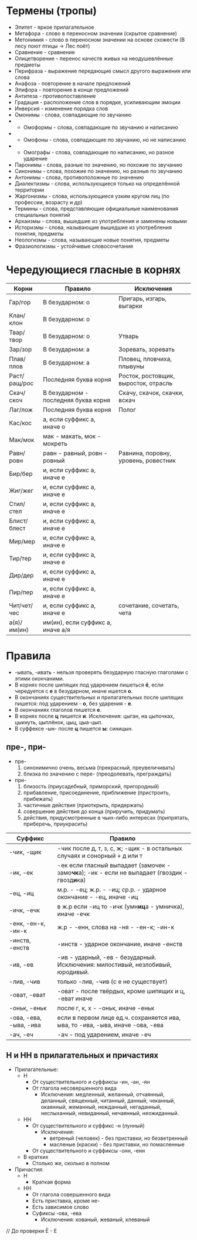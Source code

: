 # Термены (тропы)
* Эпитет - яркое прилагательное
* Метафора - слово в переносном значении (скрытое сравнение)
* Метонимия - слово в переносном значении на основе схожести (В лесу поют птицы -> Лес поёт)
* Сравнение - сравнение
* Олицетворение - перенос качеств живых на неодушевлённые предметы
* Перифраза - выражение передающие смысл другого выражения или слова
* Анафоза - повторение в начале предложений
* Эпифора - повторение в конце предложений
* Антитеза - противопоставление
* Градация - расположение слов в порядке, усиливающим эмоции
* Инверсия - изменение порядка слов
* Омонимы - слова, совпадающие по звучанию
* * Омоформы - слова, совпадающие по звучанию и написанию
* * Омофоны - слова, совпадающие по звучанию, но не написанию
* * Омографы - слова, совпадающие по написанию, но разное ударение
* Паронимы - слова, разные по значению, но похожие по звучанию
* Синонимы - слова, похожие по значению, но разные по звучанию
* Антонимы - слова, противоположные по значению
* Диалектизмы - слова, использующиеся только на определённой территории
* Жаргонизмы - слова, использующиеся узким кругом лиц (по профессии, возрасту и др)
* Термины - слова, представляющие официальные наименования специальных понятий
* Архаизмы - слова, вышедшие из употребления и заменены новыми
* Историзмы - слова, называющие вышедшие из употребления понятия, предметы
* Неологизмы - слова, называющие новые понятия, предметы
* Фразиологизмы - устойчивые словосочетания
# Чередующиеся гласные в корнях

Корни | Правило | Исключения
------|---------|------------
Гар/гор   | В безударном: о | Пригарь, изгарь, выгарки
Клан/клон | В безударном: о |
Твар/твор | В безударном: о | Утварь
Зар/зор | В безударном: а | Зоревать, зоревать
Плав/плов | В безударном: а | Пловец, пловчиха, плывуны
Раст/ращ/рос | Последняя буква корня | Росток, ростовщик, выросток, отрасль
Скач/скоч | В безударном - последняя буква корня | Скачу, скачок, скачки, вскач
Лаг/лож | Последняя буква корня | Полог
Кас/кос | а, если суффикс а, иначе о |
Мак/мок | мак - макать, мок - мокреть |
Равн/ровн | равн - равный, ровн - ровный | Равнина, поровну, уровень, ровестник
Бир/бер | и, если суффикс а, иначе е |
Жиг/жег | и, если суффикс а, иначе е |
Стил/стел | и, если суффикс а, иначе е |
Блист/блест | и, если суффикс а, иначе е |
Мир/мер | и, если суффикс а, иначе е |
Тир/тер | и, если суффикс а, иначе е |
Дир/дер | и, если суффикс а, иначе е |
Пир/пер | и, если суффикс а, иначе е |
Чит/чет/чес | и, если суффикс а, иначе е | сочетание, сочетать, чета
а(я)/им(ин) | им(ин), если суффикс а, иначе а/я |

# Правила
* -ывать, -ивать - нельзя проверять безударную гласную глаголами с этими окончаними.
* В корнях после шипящих под ударением пишеться **ё**, если чередуется с **е** в безударном, иначе ишется **о**.
* В окончаниях существительных и прилагательных после шипящих пишется: под ударением - **о**, без ударения - **е**.
* В окончаниях глаголов пишется **е**.
* В корнях после **ц** пишется **и**. Исключения: цыган, на цыпочках, цыкнуть, цыплёнок, цыц, цыа-цып.
* В суффексе -ын- после **ц** пишется **ы**: синицын.
## пре-, при-
- пре-
	1) синонимично очень, весьма (прекрасный, преувеличивать)
	2) близка по значению с пере- (преодолевать, преграждать)
- при-
	1) близость (приусадебный, приморский, пригородный)
	2) прибавление, присоединение, приближение (пристроить, прибежать)
	3) частичные действия (приоткрыть, придержать)
	4) совершение действия до конца (приручить, придумать)
	5) действия, придусмотренные в чьих-либо интересах (припрятать, приберечь, приукрасить)

Суффикс | Правило
--------|---------
-чик, -щик | -чик после д, т, з, с, ж; -щик - в остальных случаях и сонорный + д или т
-ик, -ек | -ек если гласный выпадает (замочек - замо**чк**а); -ик - если не выпадает (гвоздик - гвозд**и**ка)
-ец, -иц | м.р. - -ец; ж.р. - -иц; ср.р. - ударное окончание - -ец, иначе -иц
-ичк, -ечк | в ж.р если -иц то -ичк (умн**иц**а - умничка), иначе -ечк
-енк, -ен-к, -ин-к | ж.р - -енн, слова на -ня - -ен-к; -ин-к
-инств, -енств | -инств - ударное окончание, иначе -енств
-ив, -ев | -ив - ударный, -ев - безударный. Исключения: милостивый, незлобивый, юродивый.
-лив, -чив | только -лив, -чив (с е не существует)
-оват, -еват | -оват - после твёрдых, кроме шипящих и ц, -еват иначе
-оньк, -еньк | после г, к, х - -оньк, иначе -еньк
-ова, -ева, -ыва, -ива | если в первом лице ед.ч. сохраняется ива, ыва, то -ива, -ыва, иначе -ова, -ева
-ач, -еч | -ач - под ударением, иначе -еч

## Н и НН в прилагательных и причастиях
* Прилагательные:
	* Н
		* От существительного и суффиксы -ин, -ан, -ян
		* От глагола несовершенного вида
			* Исключения: медленный, желанный, отчаянный, деланный, священный, читанный, данный, чеканный, окаянный, жеманный, нежданный, негаданный, неслыханный, невиданный, нечаянный, неожиданный.
	* НН
		* От существительного и суффикс -н (лун*н*ый)
			* Исключения:
				* ветреный (человек) - без приставки, но безветренный
				* масленые (краски) - без приставки, но помасленные
		* От существительного и суффиксы -онн, -енн
	* В кратких
		* Столько же, сколько в полном
* Причастия:
	* Н
		* Краткая форма
	* НН
		* От глагола совершенного вида
		* Есть приставка, кроме не-
		* Есть зависимое слово
		* Суфиксы -ова, -ева
			* Исключения: кованый, жеваный, клеваный

// До проверки Ё - Е
